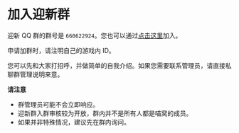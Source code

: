 # 加入迎新群

迎新 QQ 群的群号是 `660622924`。您也可以通过[点击这里](https://jq.qq.com/?_wv=1027&k=5ucJV8w)加入。

申请加群时，请注明自己的游戏内 ID。

您可以先和大家打招呼，并做简单的自我介绍。如果您需要联系管理员，请直接私聊群管理说明来意。

**请注意**

- 群管理员可能不会立即响应。
- 迎新群入群审核较为开放，群内并不是所有人都是喵窝的成员。
- 如果并非特殊情况，建议先在群内询问。
